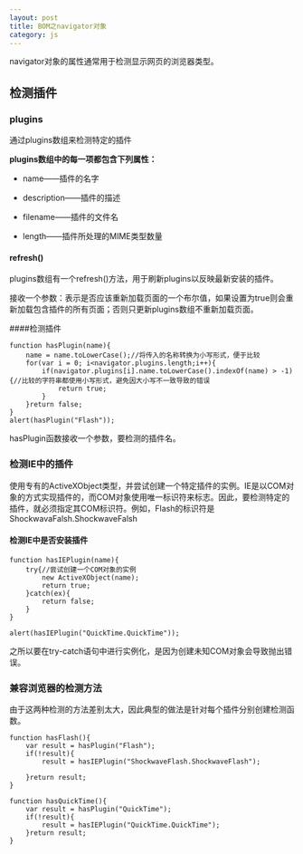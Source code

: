 ```yaml
---
layout: post
title: BOM之navigator对象
category: js
---
```

navigator对象的属性通常用于检测显示网页的浏览器类型。

## 检测插件
### plugins
通过plugins数组来检测特定的插件

**plugins数组中的每一项都包含下列属性：**

* name——插件的名字

* description——插件的描述

* filename——插件的文件名

* length——插件所处理的MIME类型数量

#### refresh()
plugins数组有一个refresh()方法，用于刷新plugins以反映最新安装的插件。

接收一个参数：表示是否应该重新加载页面的一个布尔值，如果设置为true则会重新加载包含插件的所有页面；否则只更新plugins数组不重新加载页面。

####检测插件

    function hasPlugin(name){
        name = name.toLowerCase();//将传入的名称转换为小写形式，便于比较
        for(var i = 0; i<navigator.plugins.length;i++){
            if(navigator.plugins[i].name.toLowerCase().indexOf(name) > -1){//比较的字符串都使用小写形式，避免因大小写不一致导致的错误
                return true;
            }
        }return false;
    }
	alert(hasPlugin("Flash")); 
    
hasPlugin函数接收一个参数，要检测的插件名。



### 检测IE中的插件

使用专有的ActiveXObject类型，并尝试创建一个特定插件的实例。IE是以COM对象的方式实现插件的，而COM对象使用唯一标识符来标志。因此，要检测特定的插件，就必须指定其COM标识符。例如，Flash的标识符是ShockwavaFalsh.ShockwaveFalsh

#### 检测IE中是否安装插件

    function hasIEPlugin(name){
        try{//尝试创建一个COM对象的实例
            new ActiveXObject(name);
            return true;
        }catch(ex){
            return false;
        }
    }

    alert(hasIEPlugin("QuickTime.QuickTime"));
    
之所以要在try-catch语句中进行实例化，是因为创建未知COM对象会导致抛出错误。

### 兼容浏览器的检测方法
由于这两种检测的方法差别太大，因此典型的做法是针对每个插件分别创建检测函数。

    function hasFlash(){
        var result = hasPlugin("Flash");
        if(!result){
            result = hasIEPlugin("ShockwaveFlash.ShockwaveFlash");

        }return result;
    }

    function hasQuickTime(){
        var result = hasPlugin("QuickTime");
        if(!result){
            result = hasIEPlugin("QuickTime.QuickTime");
        }return result;
    }
